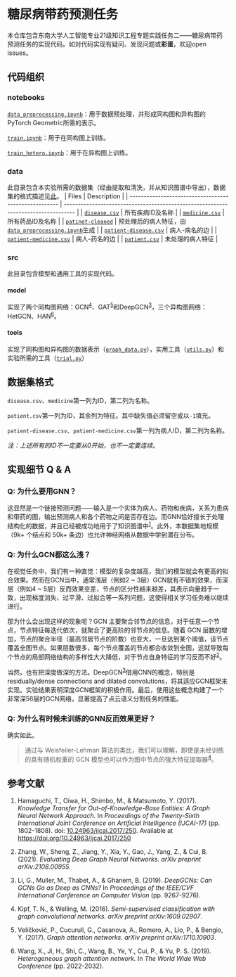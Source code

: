 # 糖尿病带药预测任务

本仓库包含东南大学人工智能专业21级知识工程专题实践任务二——糖尿病带药预测任务的实现代码。如对代码实现有疑问、发现问题或**彩蛋**，欢迎open issues。

## 代码组织
### notebooks
[`data_preprocessing.ipynb`](./notebooks/data_preprocessing.ipynb)：用于数据预处理，并形成同构图和异构图的PyTorch Geometric所需的表示。

[`train.ipynb`](./notebooks/train.ipynb)：用于在同构图上训练。

[`train_hetero.ipynb`](./notebooks/train_hetero.ipynb)：用于在异构图上训练。

### data
此目录包含本实验所需的数据集（经由提取和清洗，并从知识图谱中导出），数据集的格式描述见[此](#数据集描述)。
| Files                                                 | Description                                                                        |
| ----------------------------------------------------- | ---------------------------------------------------------------------------------- |
| [`disease.csv`](./data/disease.csv)                   | 所有疾病ID及名称                                                                   |
| [`medicine.csv`](./data/medicine.csv)                 | 所有药品ID及名称                                                                   |
| [`patinet-cleaned`](./data/patient-cleaned.csv)       | 预处理后的病人特征，由[`data_preprocessing.ipynb`](./data_preprocessing.ipynb)生成 |
| [`patient-disease.csv`](./data/patient-disease.csv)   | 病人-病名的边                                                                      |
| [`patient-medicine.csv`](./data/patient-medicine.csv) | 病人-药名的边                                                                      |
| [`patient.csv`](./data/patient.csv)                   | 未处理的病人特征                                                                   |

### src
此目录包含模型和通用工具的实现代码。
#### model
实现了两个同构图网络：GCN<sup><a href="#kipf2016semi">4</a></sup>、GAT<sup><a href="#velivckovic2017graph">5</a></sup>和DeepGCN<sup><a href="#li2019deepgcn">3</a></sup>，三个异构图网络：HetGCN、HAN<sup><a href="#wang2019heterogeneous">6</a></sup>。
#### tools
实现了同构图和异构图的数据表示（[`graph_data.py`](./src/tools/graph_data.py)），实用工具（[`utils.py`](/src/tools/utils.py)）和实验所需的工具（[`trial.py`](./src/tools/trial.py)）
## 数据集格式
`disease.csv`、`medicine`第一列为ID，第二列为名称。

`patient.csv`第一列为ID，其余列为特征。其中缺失值必须留空或以`-1`填充。

`patient-disease.csv`、`patient-medicine.csv`第一列为病人ID，第二列为名称。

*注：上述所有的ID不一定要从0开始，也不一定要连续。*
## 实现细节 Q & A
### Q: 为什么要用GNN？
这显然是一个链接预测问题——输入是一个实体为病人、药物和疾病，关系为患病和带药的图，输出预测病人和各个药物之间是否存在边。而GNN恰好擅长于处理结构化的数据，并且已经被成功地用于了知识图谱中<sup><a href="#ijcai2017p250">1</a></sup>。此外，本数据集地规模（9k+ 个结点和 50k+ 条边）也允许神经网络从数据中学到潜在分布。
### Q: 为什么GCN都这么浅？
在视觉任务中，我们有一种直觉：模型的复杂度越高，我们的模型就会有更高的拟合效果。然而在GCN当中，通常浅层（例如2 ~ 3层）GCN就有不错的效果，而深层（例如4 ~ 5层）反而效果变差，节点的区分性越来越差，其表示向量趋于一致，出现梯度消失、过平滑、过拟合等一系列问题，这使得相关学习任务难以继续进行。

那为什么会出现这样的现象呢？GCN 主要聚合邻节点的信息，对于任意一个节点，节点特征每迭代依次，就聚合了更高阶的邻节点的信息。随着 GCN 层数的增加，节点的聚合半径（最高邻居节点的阶数）也变大，一旦达到某个阈值，该节点覆盖全图节点。如果层数很多，每个节点覆盖的节点都会收敛到全图，这就导致每个节点的局部网络结构的多样性大大降低，对于节点自身特征的学习反而不好<sup><a href="#zhang2021evaluating">2</a></sup>。

当然，也有把深度做深的方法。DeepGCN<sup><a href="#li2019deepgcn">3</a></sup>借用CNN的概念，特别是residually/dense connections and dilated convolutions，将其适应GCN框架来实现。实验结果表明深度GCN框架的积极作用。最后，使用这些概念构建了一个非常深56层的GCN网络，显著提高了点云语义分割任务的性能。

### Q: 为什么有时候未训练的GNN反而效果更好？
确实如此。
> 通过与 Weisfeiler-Lehman 算法的类比，我们可以理解，即使是未经训练的具有随机权重的 GCN 模型也可以作为图中节点的强大特征提取器<sup><a href="#kipf2016semi">4</a></sup>。

## 参考文献
1. <p name="ijcai2017p250">Hamaguchi, T., Oiwa, H., Shimbo, M., &amp; Matsumoto, Y. (2017). <em>Knowledge Transfer for Out-of-Knowledge-Base Entities: A Graph Neural Network Approach.</em> In <em>Proceedings of the Twenty-Sixth International Joint Conference on Artificial Intelligence (IJCAI-17)</em> (pp. 1802-1808). doi: <a href="https://doi.org/10.24963/ijcai.2017/250">10.24963/ijcai.2017/250</a>. Available at <a href="https://doi.org/10.24963/ijcai.2017/250">https://doi.org/10.24963/ijcai.2017/250</a></p>
2. <p name="zhang2021evaluating">Zhang, W., Sheng, Z., Jiang, Y., Xia, Y., Gao, J., Yang, Z., &amp; Cui, B. (2021). <em>Evaluating Deep Graph Neural Networks.</em> <em>arXiv preprint arXiv:2108.00955.</em></p>
3. <p name="li2019deepgcn">Li, G., Muller, M., Thabet, A., &amp; Ghanem, B. (2019). <em>DeepGCNs: Can GCNs Go as Deep as CNNs?</em> In <em>Proceedings of the IEEE/CVF International Conference on Computer Vision</em> (pp. 9267-9276).</p>
4. <p name="kipf2016semi">Kipf, T. N., &amp; Welling, M. (2016). <em>Semi-supervised classification with graph convolutional networks.</em> <em>arXiv preprint arXiv:1609.02907</em>.</p>
5. <p name="velivckovic2017graph">Veličković, P., Cucurull, G., Casanova, A., Romero, A., Lio, P., &amp; Bengio, Y. (2017). <em>Graph attention networks.</em> <em>arXiv preprint arXiv:1710.10903</em>.</p>
6. <p name="wang2019heterogeneous">Wang, X., Ji, H., Shi, C., Wang, B., Ye, Y., Cui, P., &amp; Yu, P. S. (2019). <em>Heterogeneous graph attention network.</em> In <em>The World Wide Web Conference</em> (pp. 2022-2032).</p>






